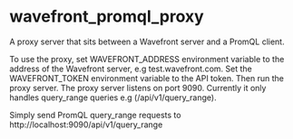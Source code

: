 wavefront_promql_proxy
======================

A proxy server that sits between a Wavefront server and a PromQL client.

To use the proxy, set WAVEFRONT_ADDRESS environment variable to the address
of the Wavefront server, e.g test.wavefront.com. Set the WAVEFRONT_TOKEN
environment variable to the API token. Then run the proxy server. The proxy
server listens on port 9090. Currently it only handles query_range queries
e.g (/api/v1/query_range).

Simply send PromQL query_range requests to
http://localhost:9090/api/v1/query_range
